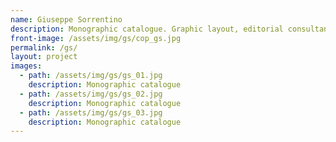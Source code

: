 ```yaml
---
name: Giuseppe Sorrentino
description: Monographic catalogue. Graphic layout, editorial consultancy.
front-image: /assets/img/gs/cop_gs.jpg
permalink: /gs/
layout: project
images:
  - path: /assets/img/gs/gs_01.jpg
    description: Monographic catalogue
  - path: /assets/img/gs/gs_02.jpg
    description: Monographic catalogue
  - path: /assets/img/gs/gs_03.jpg
    description: Monographic catalogue
---
```

